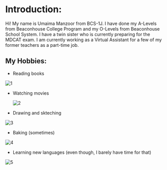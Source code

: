 # Introduction:
Hi! My name is Umaima Manzoor from BCS-1J. I have done my A-Levels from Beaconhouse College Program and my O-Levels from Beaconhouse School System. I have a twin sister who is currently preparing for the MDCAT exam. I am currently working as a Virtual Assistant for a few of my former teachers as a part-time job.


## My Hobbies:
- Reading books
  
 ![1](https://github.com/user-attachments/assets/62f77781-2137-47dd-9aae-e4dd2ea476cf)

- Watching movies
  
  ![2](https://github.com/user-attachments/assets/52d76f90-3407-465f-83c8-b01abcbbeeb7)
  
- Drawing and skteching
  
 ![3](https://github.com/user-attachments/assets/731273c2-f5c2-41b2-b6fc-f25995e05530)

- Baking (sometimes)
  
 ![4](https://github.com/user-attachments/assets/7cdf39c7-2e5a-485f-b951-fa02e3d35dd2)

- Learning new languages (even though, I barely have time for that)
  
 ![5](https://github.com/user-attachments/assets/d65e676a-fdfc-4e01-90c7-caf5398ebec8)

